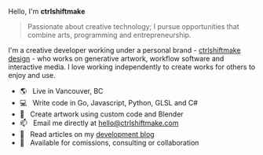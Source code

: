 Hello, I'm **ctrlshiftmake**

> Passionate about creative technology; I pursue opportunities that combine arts, programming and entrepreneurship.

I'm a creative developer working under a personal brand - [ctrlshiftmake design](https://www.ctrlshiftmake.com/) - who works on generative artwork, workflow software and interactive media. I love working independently to create works for others to enjoy and use.

- 🌎 &nbsp; Live in Vancouver, BC
- 💻 &nbsp; Write code in Go, Javascript, Python, GLSL and C#
- 🎨 &nbsp; Create artwork using custom code and Blender
- 📫 &nbsp; Email me directly at hello@ctrlshiftmake.com
- 📝 &nbsp; Read articles on my [development blog](https://blog.ctrlshiftmake.com/)
- 📅 &nbsp; Available for comissions, consulting or collaboration